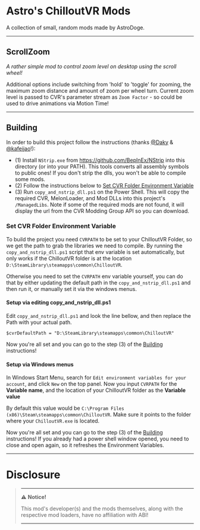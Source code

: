 # Astro's ChilloutVR Mods

A collection of small, random mods made by AstroDoge.

---

## ScrollZoom

*A rather simple mod to control zoom level on desktop using the scroll wheel!*

Additional options include switching from 'hold' to 'toggle' for zooming, the maximum zoom distance and amount of zoom per wheel turn.
Current zoom level is passed to CVR's parameter stream as `Zoom Factor` - so could be used to drive animations via Motion Time!

---

## Building

In order to build this project follow the instructions (thanks [@Daky](https://github.com/dakyneko) & [@kafeijao](https://github.com/kafeijao)!):

- (1) Install `NStrip.exe` from https://github.com/BepInEx/NStrip into this directory (or into your PATH). This tools
  converts all assembly symbols to public ones! If you don't strip the dlls, you won't be able to compile some mods.
- (2) Follow the instructions below to [Set CVR Folder Environment Variable](#set-cvr-folder-environment-variable)
- (3) Run `copy_and_nstrip_dll.ps1` on the Power Shell. This will copy the required CVR, MelonLoader, and Mod DLLs into
  this project's `/ManagedLibs`. Note if some of the required mods are not found, it will display the url from the CVR
  Modding Group API so you can download.

### Set CVR Folder Environment Variable

To build the project you need `CVRPATH` to be set to your ChilloutVR Folder, so we get the path to grab the libraries 
we need to compile. By running the `copy_and_nstrip_dll.ps1` script that env variable is set automatically, but only
works if the ChilloutVR folder is at the location `D:\SteamLibrary\steamapps\common\ChilloutVR`.

Otherwise you need to set the `CVRPATH` env variable yourself, you can do that by either updating the default path in
the `copy_and_nstrip_dll.ps1` and then run it, or manually set it via the windows menus.


#### Setup via editing copy_and_nstrip_dll.ps1

Edit `copy_and_nstrip_dll.ps1` and look the line bellow, and then replace the Path with your actual path.

```$cvrDefaultPath = "D:\SteamLibrary\steamapps\common\ChilloutVR"```

Now you're all set and you can go to the step (3) of the [Building](#building) instructions!


#### Setup via Windows menus

In Windows Start Menu, search for `Edit environment variables for your account`, and click `New` on the top panel.
Now you input `CVRPATH` for the **Variable name**, and the location of your ChilloutVR folder as the **Variable value**

By default this value would be `C:\Program Files (x86)\Steam\steamapps\common\ChilloutVR`. 
Make sure it points to the folder where your `ChilloutVR.exe` is located.

Now you're all set and you can go to the step (3) of the [Building](#building) instructions! If you already had a power
shell window opened, you need to close and open again, so it refreshes the Environment Variables.

---

# Disclosure  

> ---
> ⚠️ **Notice!**  
>
> This mod's developer(s) and the mods themselves, along with the respective mod loaders, have no affiliation with ABI!
>
> ---
